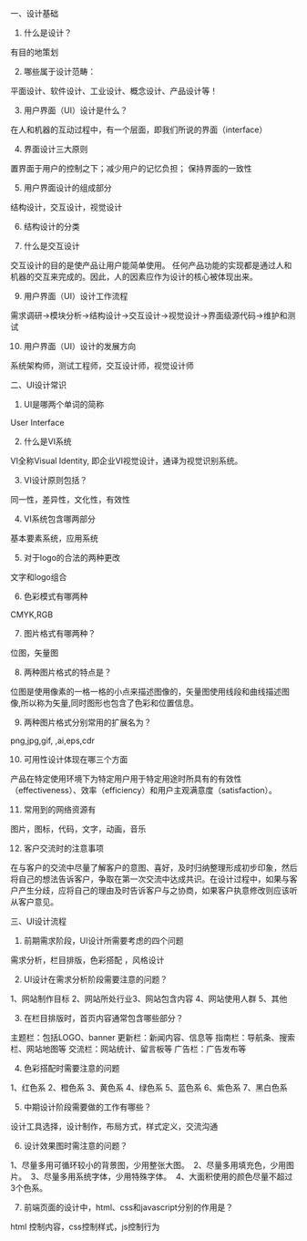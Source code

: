 ﻿一、设计基础

1. 什么是设计？

  有目的地策划

2. 哪些属于设计范畴：

  平面设计、软件设计、工业设计、概念设计、产品设计等！

3. 用户界面（UI）设计是什么？

  在人和机器的互动过程中，有一个层面，即我们所说的界面（interface）

4. 界面设计三大原则

 置界面于用户的控制之下；减少用户的记忆负担； 保持界面的一致性

5. 用户界面设计的组成部分

  结构设计，交互设计，视觉设计

6. 结构设计的分类

 

7. 什么是交互设计

 交互设计的目的是使产品让用户能简单使用。 任何产品功能的实现都是通过人和机器的交互来完成的。因此，人的因素应作为设计的核心被体现出来。

9. 用户界面（UI）设计工作流程

 需求调研->模块分析->结构设计->交互设计->视觉设计->界面级源代码->维护和测试

10. 用户界面（UI）设计的发展方向

  系统架构师，测试工程师，交互设计师，视觉设计师

二、UI设计常识

1. UI是哪两个单词的简称

User Interface

2. 什么是VI系统

VI全称Visual Identity, 即企业VI视觉设计，通译为视觉识别系统。

3. VI设计原则包括？

同一性，差异性，文化性，有效性

4. VI系统包含哪两部分

基本要素系统，应用系统

5. 对于logo的合法的两种更改

文字和logo组合

6. 色彩模式有哪两种

CMYK,RGB

7. 图片格式有哪两种？

位图，矢量图

8. 两种图片格式的特点是？

位图是使用像素的一格一格的小点来描述图像的，矢量图使用线段和曲线描述图像,所以称为矢量,同时图形也包含了色彩和位置信息。

9. 两种图片格式分别常用的扩展名为？

png,jpg,gif, ,ai,eps,cdr

10. 可用性设计体现在哪三个方面

产品在特定使用环境下为特定用户用于特定用途时所具有的有效性（effectiveness）、效率（efficiency）和用户主观满意度（satisfaction）。

11.	常用到的网络资源有

图片，图标，代码，文字，动画，音乐

12.	客户交流时的注意事项

在与客户的交流中尽量了解客户的意图、喜好，及时归纳整理形成初步印象，然后将自己的想法告诉客户，争取在第一次交流中达成共识。在设计过程中，如果与客户产生分歧，应将自己的理由及时告诉客户与之协商，如果客户执意修改则应该听从客户意见。

三、UI设计流程

1. 前期需求阶段，UI设计所需要考虑的四个问题

需求分析，栏目排版，色彩搭配 ，风格设计

2. UI设计在需求分析阶段需要注意的问题？

1、网站制作目标 2、网站所处行业3、网站包含内容 4、网站使用人群 5、其他

3. 在栏目排版时，首页内容通常包含哪些部分？

主题栏：包括LOGO、banner 更新栏：新闻内容、信息等 指南栏：导航条、搜索栏、网站地图等 交流栏：网站统计、留言板等 广告栏：广告发布等

4. 色彩搭配时需要注意的问题

1、红色系 2、橙色系 3、黄色系 4、绿色系 5、蓝色系 6、紫色系 7、黑白色系

5. 中期设计阶段需要做的工作有哪些？

设计工具选择，设计制作，布局方式，样式定义，交流沟通

6. 设计效果图时需注意的问题？

1、尽量多用可循环较小的背景图，少用整张大图。  2、尽量多用填充色，少用图片。  3、尽量多用系统字体，少用特殊字体。  4、大面积使用的颜色尽量不超过3个色系。

7. 前端页面的设计中，html、css和javascript分别的作用是？

html 控制内容，css控制样式，js控制行为